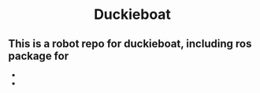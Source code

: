 <h1 align="center"> Duckieboat </h1>

This is a robot repo for duckieboat, including ros package for
- 
- 
- 